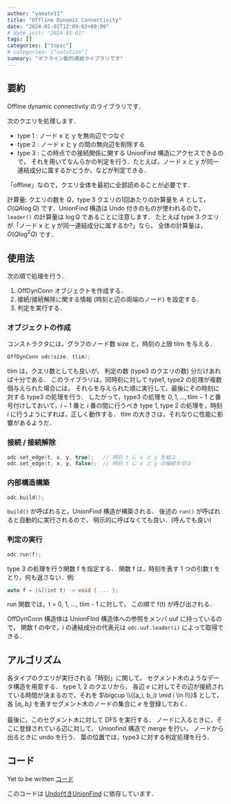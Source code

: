 ```yaml
---
author: "yamate11"
title: "Offline Dynamic Connectivity"
date: "2024-01-01T12:09:02+09:00"
# date_init: "2024-01-01"
tags: []
categories: ["topic"]
# categories: ["solution"]
summary: "オフライン動的連結ライブラリです"
---
```


## 要約

Offline dynamic connectivity のライブラリです．

次のクエリを処理します．

* type 1 : ノード x と y を無向辺でつなぐ
* type 2 : ノード x と y の間の無向辺を削除する
* type 3 : この時点での接続関係に関する UnionFind 構造にアクセスできるので，
  それを用いてなんらかの判定を行う．たとえば，ノード x と y
  が同一連結成分に属するかどうか，などが判定できる．

「offline」なので，クエリ全体を最初に全部読めることが必要です．

計算量: クエリの数を $Q$，type 3 クエリの1回あたりの計算量を $A$ として，
$O(QA\log Q)$ です．UnionFind 構造は Undo 付きのものが使われるので，
`leader()` の計算量は $\log Q$ であることに注意します．
たとえば type 3 クエリが「ノード x と y が同一連結成分に属するか?」なら，
全体の計算量は，$O(Q\log^2 Q)$ です．

## 使用法

次の順で処理を行う．

1. OffDynConn オブジェクトを作成する．
2. 接続/接続解除に関する情報 (時刻と辺の両端のノード) を設定する．
3. 判定を実行する．

### オブジェクトの作成

コンストラクタには，グラフのノード数 size と，時刻の上限 tilm を与える．

```cpp
OffDynConn odc(size, tlim);
```

tlim は，クエリ数としても良いが，
判定の数 (type3 のクエリの数) 分だけあれば十分である．
このライブラリは，同時刻に対して
type1, type2 の処理が複数個与えられた場合には，
それらを与えられた順に実行して，最後にその時刻に対する type3 の処理を行う．
したがって，type3 の処理を $0, 1, ..., \textrm{tlim} - 1$
と番号付けしておいて，$i - 1$ 番と $i$ 番の間に行うべき
type 1, type 2 の処理を，時刻 $i$ に行うようにすれば，正しく動作する．
tlim の大きさは，それなりに性能に影響があるようだ．

### 接続 / 接続解除

```cpp
odc.set_edge(t, x, y, true);   // 時刻 t に x と y を結ぶ
odc.set_edge(t, x, y, false);  // 時刻 t に x と y の接続を切る
```

### 内部構造構築

```cpp
odc.build();
```

`build()` が呼ばれると，UnionFind 構造が構築される．
後述の `run()` が呼ばれると自動的に実行されるので，
明示的に呼ばなくても良い．(呼んでも良い)

### 判定の実行

```cpp
odc.run(f);
```

type 3 の処理を行う関数 f を指定する．
関数 f は，時刻を表す 1 つの引数 t をとり，何も返さない．例:

```cpp
auto f = [&](int t) -> void { ... };
```

run 関数では，t = 0, 1, ..., tlim - 1 に対して，
この順で f(t) が呼び出される．

OffDynConn 構造体は UnionFInd 構造体への参照をメンバ uuf に持っているので，
関数 f の中で，i の連結成分の代表元は `odc.uuf.leader(i)`
によって取得できる．


## アルゴリズム

各タイプのクエリが実行される「時刻」に関して，
セグメント木のようなデータ構造を用意する．
type 1, 2 のクエリから，
各辺 $e$ に対してその辺が接続されている時間が決まるので，それを
$\bigcup \\{[a_i, b_i) \mid i \in I\\}$ として，各
$[a_i, b_i)$ を表すセグメント木のノードの集合に $e$ を登録しておく．

最後に，このセグメント木に対して DFS を実行する．
ノードに入るときに，そこに登録されている辺に対して，
Unionfind 構造で merge を行い，
ノードから出るときに undo を行う．
葉の位置では，type3 に対する判定処理を行う．

## コード

Yet to be written [コード]()

このコードは
[Undo付きUnionFind](https://yamate11.github.io/blog/posts/2024/01-01-undo-union-fild/)
に依存しています．

